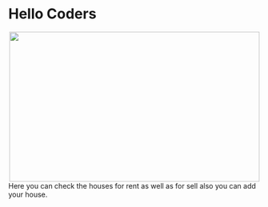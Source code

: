 <h1>Hello Coders</h1>
<div align="center">
  <img src="https://media.giphy.com/media/dWesBcTLavkZuG35MI/giphy.gif" width="500" height="300"/>
</div>
<div>
Here you can check the houses for rent as well as for sell also you can add your house.
</div>